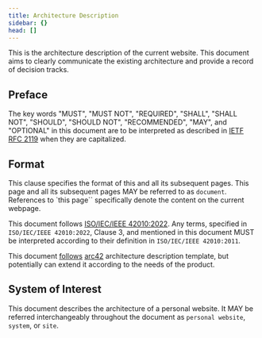 ```yaml
---
title: Architecture Description
sidebar: {}
head: []
---
```


This is the architecture description of the current website.
This document aims to clearly communicate the existing architecture and provide a record of decision tracks.

## Preface

The key words "MUST", "MUST NOT", "REQUIRED", "SHALL", "SHALL NOT", "SHOULD", "SHOULD NOT", "RECOMMENDED", "MAY", and "OPTIONAL" in this document are to be interpreted as described in [IETF RFC 2119](https://datatracker.ietf.org/doc/html/rfc2119) when they are capitalized.

## Format

This clause specifies the format of this and all its subsequent pages.
This page and all its subsequent pages MAY be referred to as `document`.
References to `this page`` specifically denote the content on the current webpage.

This document follows [ISO/IEC/IEEE 42010:2022](https://www.iso.org/standard/50508.html).
Any terms, specified in `ISO/IEC/IEEE 42010:2022`, Clause 3, and mentioned in this document MUST be interpreted according to their definition in `ISO/IEC/IEEE 42010:2011`.

This document [follows](../adr/13.md) [arc42](https://arc42.org/) architecture description template, but potentially can extend it according to the needs of the product.

## System of Interest

This document describes the architecture of a personal website.
It MAY be referred interchangeably throughout the document as `personal website`, `system`, or `site`.
